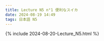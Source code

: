 ```yaml
---
title: Lecture N5 n°1 便利なスイカ
date: 2024-08-19 14:49
tags: 日本語 N5
---
```

{% include 2024-08-20-Lecture_N5.html %}